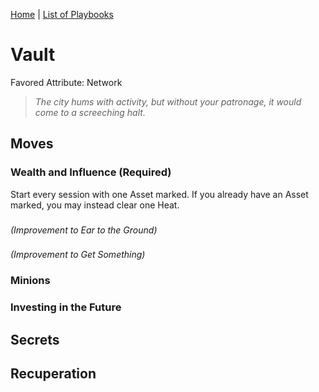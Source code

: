 [Home](../index.md) | [List of Playbooks](../index.md#Playbooks)

# Vault
Favored Attribute: Network

>*The city hums with activity, but without your patronage, it would come to a screeching halt.*


## Moves
### Wealth and Influence (Required)
Start every session with one Asset marked. If you already have an Asset marked, you may instead clear one Heat.

### 
*(Improvement to Ear to the Ground)*

### 
*(Improvement to Get Something)*

### Minions

### Investing in the Future



## Secrets
## Recuperation